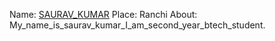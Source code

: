 Name: [SAURAV_KUMAR](https://github.com/its-me-saurav)
Place: Ranchi
About: My_name_is_saurav_kumar_I_am_second_year_btech_student.
